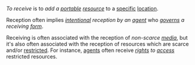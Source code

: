 *To receive* is to *add a [portable](https://github.com/gcassel/Modular-Organization-Terminology/blob/master/terms/portable.md) [resource](https://github.com/gcassel/Modular-Organization-Terminology/blob/master/terms/resource.md)* to a [specific](https://github.com/gcassel/Modular-Organization-Terminology/blob/master/terms/specific.md) [location](https://github.com/gcassel/Modular-Organization-Terminology/blob/master/terms/location.md).

Reception often implies *[intentional](https://github.com/gcassel/Modular-Organization-Terminology/blob/master/terms/intention.md) reception by an [agent](https://github.com/gcassel/Modular-Organization-Terminology/blob/master/terms/agent.md)* who *[governs](https://github.com/gcassel/Modular-Organization-Terminology/blob/master/terms/govern.md) a receiving [form](https://github.com/gcassel/Modular-Organization-Terminology/blob/master/terms/form.md)*.

Receiving is often associated with the reception of *non-scarce [media](https://github.com/gcassel/Modular-Organization-Terminology/blob/master/terms/media.md)*, but it's also often associated with the reception of resources which are scarce and/or [restricted](https://github.com/gcassel/Modular-Organization-Terminology/blob/master/terms/restriction.md).  For instance, [agents](https://github.com/gcassel/Modular-Organization-Terminology/blob/master/terms/agent.md) often receive *[rights](https://github.com/gcassel/Modular-Organization-Terminology/blob/master/terms/right.md) to [access](https://github.com/gcassel/Modular-Organization-Terminology/blob/master/terms/access.md)* restricted resources. 
